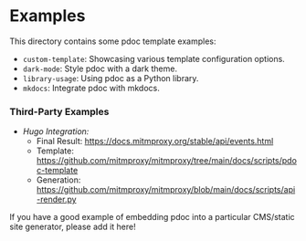 # Examples

This directory contains some pdoc template examples:

 - `custom-template`: Showcasing various template configuration options.
 - `dark-mode`: Style pdoc with a dark theme.
 - `library-usage`: Using pdoc as a Python library.
 - `mkdocs`: Integrate pdoc with mkdocs.

### Third-Party Examples

 - *Hugo Integration:*
   - Final Result: https://docs.mitmproxy.org/stable/api/events.html
   - Template: https://github.com/mitmproxy/mitmproxy/tree/main/docs/scripts/pdoc-template
   - Generation: https://github.com/mitmproxy/mitmproxy/blob/main/docs/scripts/api-render.py

If you have a good example of embedding pdoc into a particular CMS/static site generator, please add it here!
